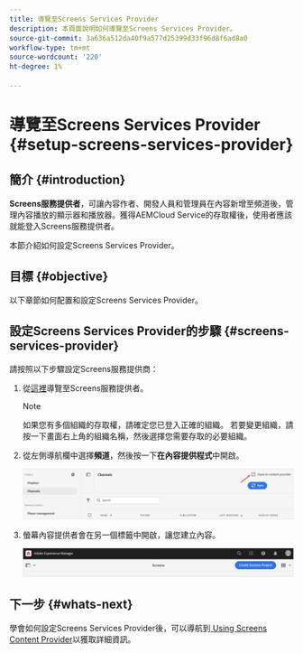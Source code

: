 ```yaml
---
title: 導覽至Screens Services Provider
description: 本頁面說明如何導覽至Screens Services Provider。
source-git-commit: 3a636a512da40f9a577d25399d33f96d8f6ad8a0
workflow-type: tm+mt
source-wordcount: '220'
ht-degree: 1%

---
```



# 導覽至Screens Services Provider {#setup-screens-services-provider}

## 簡介 {#introduction}

**Screens服務提供者**，可讓內容作者、開發人員和管理員在內容新增至頻道後，管理內容播放的顯示器和播放器。獲得AEMCloud Service的存取權後，使用者應該就能登入Screens服務提供者。

本節介紹如何設定Screens Services Provider。


## 目標 {#objective}

以下章節如何配置和設定Screens Services Provider。

## 設定Screens Services Provider的步驟 {#screens-services-provider}

請按照以下步驟設定Screens服務提供商：

1. 從[這裡](https://experience.adobe.com/screens)導覽至Screens服務提供者。

   >[!NOTE]
   >如果您有多個組織的存取權，請確定您已登入正確的組織。 若要變更組織，請按一下畫面右上角的組織名稱，然後選擇您需要存取的必要組織。

1. 從左側導航欄中選擇&#x200B;**頻道**，然後按一下&#x200B;**在內容提供程式**&#x200B;中開啟。

   ![影像](/help/screens-cloud/assets/configure/configure-screens1.png)

1. 螢幕內容提供者會在另一個標籤中開啟，讓您建立內容。

   ![影像](/help/screens-cloud/assets/configure/configure-screens2.png)

## 下一步 {#whats-next}

學會如何設定Screens Services Provider後，可以導航到[ Using Screens Content Provider](https://experienceleague.adobe.com/docs/experience-manager-cloud-service/screens-as-cloud-service/configure-screens-cloud/using-screens-content-provider.html?lang=end)以獲取詳細資訊。

